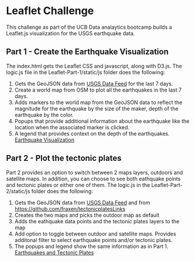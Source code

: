 # Leaflet Challenge
This challenge as part of the UCB Data analaytics bootcamp builds a Leaflet.js visualization for the USGS earthquake data. 

## Part 1 - Create the Earthquake Visualization
The index.html gets the Leaflet CSS and javascript, along with D3.js. The logic.js file in the Leaflet-Part-1/static/js folder does the following:
1. Gets the GeoJSON data from [USGS Data Feed](https://earthquake.usgs.gov/earthquakes/feed/v1.0/geojson.php) for the last 7 days.
2. Create a world map from OSM to plot all the earthquakes in the last 7 days.
3. Adds markers to the world map from the GeoJSON data to reflect the magnitude for the earthquake by the size of the maker, depth of the earthquake by the color.
4. Popups that provide additional information about the earthquake like the location when the associated marker is clicked.
5. A legend that provides context on the depth of the earthquakes.
[Earthquake Visualization](https://github.com/ajoyg/leaflet-challenge/blob/main/images/EarthquakeMap.jpg)

## Part 2 - Plot the tectonic plates
Part 2 provides an option to switch between 2 maps layers, outdoors and satellite maps. In addition, you can choose to see both eathquake points and tectonic plates or either one of them.
The logic.js in the Leaflet-Part-2/static/js folder does the following:
1. Gets the GeoJSON data from [USGS Data Feed](https://earthquake.usgs.gov/earthquakes/feed/v1.0/geojson.php) and from https://github.com/fraxen/tectonicplatesLinks
2. Creates the two maps and picks the outdoor map as default
3. Adds the eathquake data points and the tectonic plates layers to the map
4. Add option to toggle between outdoor and satellite maps. Provides additonal filter to select earthquake points and/or tectonic plates.
5. The popups and legend show the same information as in Part 1.
[Earthquakes and Tectonic Plates](https://github.com/ajoyg/leaflet-challenge/blob/main/images/SatelliteMapwithTectonicPlates.jpg)

